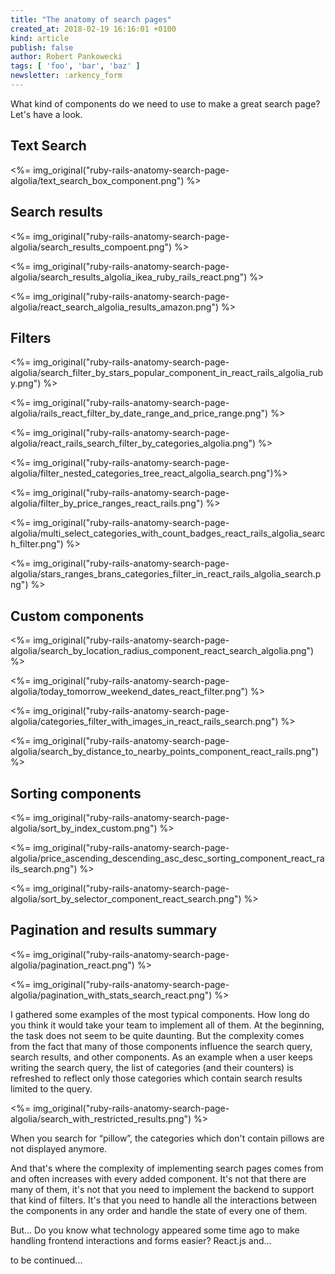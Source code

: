 ```yaml
---
title: "The anatomy of search pages"
created_at: 2018-02-19 16:16:01 +0100
kind: article
publish: false
author: Robert Pankowecki
tags: [ 'foo', 'bar', 'baz' ]
newsletter: :arkency_form
---
```


What kind of components do we need to use to make a great search page? Let's have a look.

<!-- more -->

## Text Search

<%= img_original("ruby-rails-anatomy-search-page-algolia/text_search_box_component.png") %>

## Search results

<%= img_original("ruby-rails-anatomy-search-page-algolia/search_results_compoent.png") %>

<%= img_original("ruby-rails-anatomy-search-page-algolia/search_results_algolia_ikea_ruby_rails_react.png") %>

<%= img_original("ruby-rails-anatomy-search-page-algolia/react_search_algolia_results_amazon.png") %>

## Filters

<%= img_original("ruby-rails-anatomy-search-page-algolia/search_filter_by_stars_popular_component_in_react_rails_algolia_ruby.png") %>

<%= img_original("ruby-rails-anatomy-search-page-algolia/rails_react_filter_by_date_range_and_price_range.png") %>

<%= img_original("ruby-rails-anatomy-search-page-algolia/react_rails_search_filter_by_categories_algolia.png") %>

<%= img_original("ruby-rails-anatomy-search-page-algolia/filter_nested_categories_tree_react_algolia_search.png")%>

<%= img_original("ruby-rails-anatomy-search-page-algolia/filter_by_price_ranges_react_rails.png") %>

<%= img_original("ruby-rails-anatomy-search-page-algolia/multi_select_categories_with_count_badges_react_rails_algolia_search_filter.png") %>

<%= img_original("ruby-rails-anatomy-search-page-algolia/stars_ranges_brans_categories_filter_in_react_rails_algolia_search.png") %>

## Custom components

<%= img_original("ruby-rails-anatomy-search-page-algolia/search_by_location_radius_component_react_search_algolia.png") %>

<%= img_original("ruby-rails-anatomy-search-page-algolia/today_tomorrow_weekend_dates_react_filter.png") %>

<%= img_original("ruby-rails-anatomy-search-page-algolia/categories_filter_with_images_in_react_rails_search.png") %>

<%= img_original("ruby-rails-anatomy-search-page-algolia/search_by_distance_to_nearby_points_component_react_rails.png") %>

## Sorting components

<%= img_original("ruby-rails-anatomy-search-page-algolia/sort_by_index_custom.png") %>

<%= img_original("ruby-rails-anatomy-search-page-algolia/price_ascending_descending_asc_desc_sorting_component_react_rails_search.png") %>

<%= img_original("ruby-rails-anatomy-search-page-algolia/sort_by_selector_component_react_search.png") %>

## Pagination and results summary

<%= img_original("ruby-rails-anatomy-search-page-algolia/pagination_react.png") %>

<%= img_original("ruby-rails-anatomy-search-page-algolia/pagination_with_stats_search_react.png") %>

I gathered some examples of the most typical components. How long do you think it would take your team to implement all of them. At the beginning, the task does not seem to be quite daunting. But the complexity comes from the fact that many of those components influence the search query, search results, and other components. As an example when a user keeps writing the search query, the list of categories (and their counters) is refreshed to reflect only those categories which contain search results limited to the query.

<%= img_original("ruby-rails-anatomy-search-page-algolia/search_with_restricted_results.png") %>

When you search for “pillow”, the categories which don't contain pillows are not displayed anymore.

And that's where the complexity of implementing search pages comes from and often increases with every added component. It's not that there are many of them, it's not that you need to implement the backend to support that kind of filters. It's that you need to handle all the interactions between the components in any order and handle the state of every one of them.

But... Do you know what technology appeared some time ago to make handling frontend interactions and forms easier? React.js and...

to be continued...


